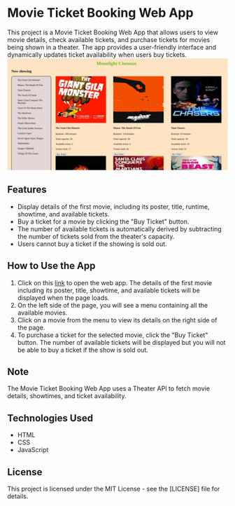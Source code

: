 # Movie Ticket Booking Web App

This project is a Movie Ticket Booking Web App that allows users to view movie details, check available tickets, and purchase tickets for movies being shown in a theater. The app provides a user-friendly interface and dynamically updates ticket availability when users buy tickets.
![Landing page](./movies.png)
## Features 
* Display details of the first movie, including its poster, title, runtime, showtime, and available tickets.
* Buy a ticket for a movie by clicking the "Buy Ticket" button.
* The number of available tickets is automatically derived by subtracting the number of tickets sold from the theater's capacity.
* Users cannot buy a ticket if the showing is sold out.

## How to Use the App
1. Click on this [link]() to open the web app. The details of the first movie including its poster, title, showtime, and available tickets will be displayed when the page loads.
2. On the left side of the page, you will see a menu containing all the available movies.
3. Click on a movie from the menu to view its details on the right side of the page.
4. To purchase a ticket for the selected movie, click the "Buy Ticket" button. The number of available tickets will be displayed but you will not be able to buy a ticket if the show is sold out.

## Note
The Movie Ticket Booking Web App uses a Theater API to fetch movie details, showtimes, and ticket availability.

## Technologies Used

  * HTML
  * CSS
  * JavaScript

## License
This project is licensed under the MIT License - see the [LICENSE] file for details.
